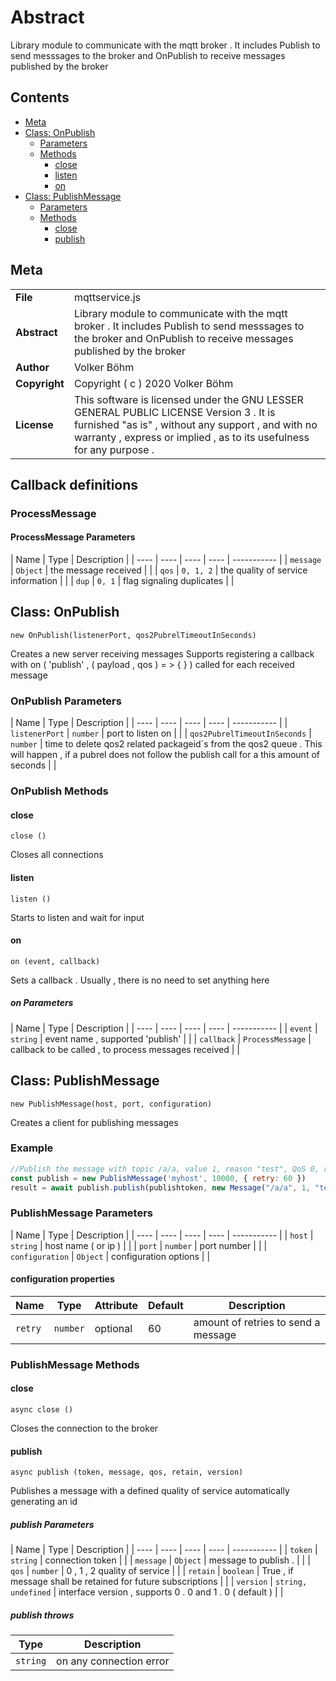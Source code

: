 <!-- This file is generated by jsmddoc version 0.1 -->

# Abstract

Library module to communicate with the mqtt broker . It includes Publish to send messsages to the broker and OnPublish to receive messages published by the broker

## Contents

- [Meta](#Meta)
- [Class: OnPublish](#Class:-OnPublish)
  - [Parameters](#OnPublish-Parameters)
  - [Methods](#OnPublish-Methods)
    - [close](#close)
    - [listen](#listen)
    - [on](#on)
- [Class: PublishMessage](#Class:-PublishMessage)
  - [Parameters](#PublishMessage-Parameters)
  - [Methods](#PublishMessage-Methods)
    - [close](#close)
    - [publish](#publish)

## Meta

| | |
| --- | --- |
| **File** | mqttservice.js |
| **Abstract** | Library module to communicate with the mqtt broker . It includes Publish to send messsages to the broker and OnPublish to receive messages published by the broker |
| **Author** | Volker Böhm |
| **Copyright** | Copyright ( c ) 2020 Volker Böhm |
| **License** | This software is licensed under the GNU LESSER GENERAL PUBLIC LICENSE Version 3 . It is furnished "as is" , without any support , and with no warranty , express or implied , as to its usefulness for any purpose . |

## Callback definitions

### ProcessMessage


#### ProcessMessage Parameters

| Name | Type | Description |
| ---- | ---- | ---- | ---- | ----------- |
| `message` | `Object` | the message received | |
| `qos` | `0, 1, 2` | the quality of service information | |
| `dup` | `0, 1` | flag signaling duplicates | |

## Class: OnPublish

`new OnPublish(listenerPort, qos2PubrelTimeoutInSeconds)`

Creates a new server receiving messages Supports registering a callback with on ( 'publish' , ( payload , qos ) = > { } ) called for each received message

### OnPublish Parameters

| Name | Type | Description |
| ---- | ---- | ---- | ---- | ----------- |
| `listenerPort` | `number` | port to listen on | |
| `qos2PubrelTimeoutInSeconds` | `number` | time to delete qos2 related packageid´s from the qos2 queue . This will happen , if a pubrel does not follow the publish call for a this amount of seconds | |

### OnPublish Methods

#### close

`close ()`

Closes all connections

#### listen

`listen ()`

Starts to listen and wait for input

#### on

`on (event, callback)`

Sets a callback . Usually , there is no need to set anything here

##### on Parameters

| Name | Type | Description |
| ---- | ---- | ---- | ---- | ----------- |
| `event` | `string` | event name , supported 'publish' | |
| `callback` | `ProcessMessage` | callback to be called , to process messages received | |

## Class: PublishMessage

`new PublishMessage(host, port, configuration)`

Creates a client for publishing messages

### Example

```javascript
//Publish the message with topic /a/a, value 1, reason "test", QoS 0, retain 0:
const publish = new PublishMessage('myhost', 10000, { retry: 60 })
result = await publish.publish(publishtoken, new Message("/a/a", 1, "test"), 0, 0);
```

### PublishMessage Parameters

| Name | Type | Description |
| ---- | ---- | ---- | ---- | ----------- |
| `host` | `string` | host name ( or ip ) | |
| `port` | `number` | port number | |
| `configuration` | `Object` | configuration options | |

#### configuration properties

| Name | Type | Attribute | Default | Description |
| ---- | ---- | ---- | ---- | ----------- |
| `retry` | `number` | optional | 60 | amount of retries to send a message | |

### PublishMessage Methods

#### close

`async close ()`

Closes the connection to the broker

#### publish

`async publish (token, message, qos, retain, version)`

Publishes a message with a defined quality of service automatically generating an id

##### publish Parameters

| Name | Type | Description |
| ---- | ---- | ---- | ---- | ----------- |
| `token` | `string` | connection token | |
| `message` | `Object` | message to publish . | |
| `qos` | `number` | 0 , 1 , 2 quality of service | |
| `retain` | `boolean` | True , if message shall be retained for future subscriptions | |
| `version` | `string, undefined` | interface version , supports 0 . 0 and 1 . 0 ( default ) | |

##### publish throws

| Type | Description |
| ---- | ----------- |
| `string` | on any connection error |
